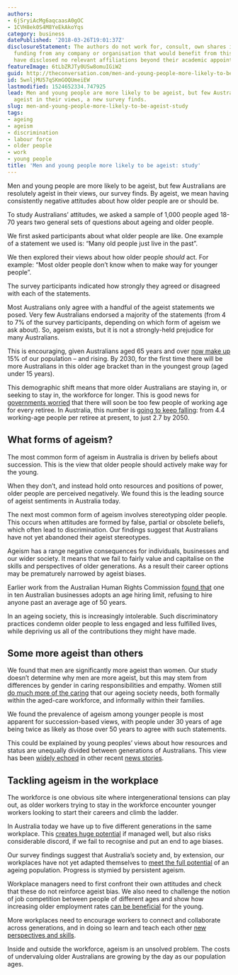 ```yaml
---
authors:
- 6jSryiAcMg6aqcaasA0gOC
- 1CVH8ek0S4M8YeEkAkoYqs
category: business
datePublished: '2018-03-26T19:01:37Z'
disclosureStatement: The authors do not work for, consult, own shares in or receive
  funding from any company or organisation that would benefit from this article, and
  have disclosed no relevant affiliations beyond their academic appointment.
featureImage: 6tLbZRJTy0USw8omuIGiW2
guid: http://theconversation.com/men-and-young-people-more-likely-to-be-ageist-study-93057
id: 5wnljMU57qSKmGOQUmeiEW
lastmodified: 1524652334.747925
lead: Men and young people are more likely to be ageist, but few Australians are resolutely
  ageist in their views, a new survey finds.
slug: men-and-young-people-more-likely-to-be-ageist-study
tags:
- ageing
- ageism
- discrimination
- labour force
- older people
- work
- young people
title: 'Men and young people more likely to be ageist: study'
---
```

Men and young people are more likely to be ageist, but few Australians are resolutely ageist in their views, our survey finds. By ageist, we mean having consistently negative attitudes about how older people are or should be. 

To study Australians’ attitudes, we asked a sample of 1,000 people aged 18-70 years two general sets of questions about ageing and older people. 


We first asked participants about what older people are like. One example of a statement we used is: “Many old people just live in the past”. 

We then explored their views about how older people _should_ act. For example: “Most older people don’t know when to make way for younger people”.

The survey participants indicated how strongly they agreed or disagreed with each of the statements.

Most Australians only agree with a handful of the ageist statements we posed. Very few Australians endorsed a majority of the statements (from 4 to 7% of the survey participants, depending on which form of ageism we ask about). So, ageism exists, but it is not a strongly-held prejudice for many Australians. 

This is encouraging, given Australians aged 65 years and over [now make up](https://doi.org/10.1111/1467-8500.12232) 15% of our population – and rising. By 2030, for the first time there will be more Australians in this older age bracket than in the youngest group (aged under 15 years).

This demographic shift means that more older Australians are staying in, or seeking to stay in, the workforce for longer. This is good news for [governments worried](http://demographics.treasury.gov.au/content/_download/australias_demographic_challenges/html/adc-02.asp) that there will soon be too few people of working age for every retiree. In Australia, this number is [going to keep falling](https://static.treasury.gov.au/uploads/sites/1/2017/06/2015_IGR.pdf): from 4.4 working-age people per retiree at present, to just 2.7 by 2050.

## What forms of ageism?

The most common form of ageism in Australia is driven by beliefs about succession. This is the view that older people should actively make way for the young.

When they don’t, and instead hold onto resources and positions of power, older people are perceived negatively. We found this is the leading source of ageist sentiments in Australia today.

The next most common form of ageism involves stereotyping older people. This occurs when attitudes are formed by false, partial or obsolete beliefs, which often lead to discrimination. Our findings suggest that Australians have not yet abandoned their ageist stereotypes.


Ageism has a range negative consequences for individuals, businesses and our wider society. It means that we fail to fairly value and capitalise on the skills and perspectives of older generations. As a result their career options may be prematurely narrowed by ageist biases.

Earlier work from the Australian Human Rights Commission [found that](https://www.humanrights.gov.au/our-work/age-discrimination/publications/fact-or-fiction-stereotypes-older-australians-research) one in ten Australian businesses adopts an age hiring limit, refusing to hire anyone past an average age of 50 years. 

In an ageing society, this is increasingly intolerable. Such discriminatory practices condemn older people to less engaged and less fulfilled lives, while depriving us all of the contributions they might have made.

## Some more ageist than others

We found that men are significantly more ageist than women. Our study doesn’t determine why men are more ageist, but this may stem from differences by gender in caring responsibilities and empathy. Women still [do much more of the caring](http://www.carersaustralia.com.au/about-carers/statistics/) that our ageing society needs, both formally within the aged-care workforce, and informally within their families. 

We found the prevalence of ageism among younger people is most apparent for succession-based views, with people under 30 years of age being twice as likely as those over 50 years to agree with such statements. 

This could be explained by young peoples’ views about how resources and status are unequally divided between generations of Australians. This view has been [widely echoed](https://www.smh.com.au/opinion/how-your-age-affects-your-tax-bill-20180320-h0xpdz.html) in other recent [news stories](http://www.abc.net.au/news/2018-03-19/how-the-tax-system-slugs-australian-youth-ian-verrender-analysis/9561726).

## Tackling ageism in the workplace

The workforce is one obvious site where intergenerational tensions can play out, as older workers trying to stay in the workforce encounter younger workers looking to start their careers and climb the ladder.

In Australia today we have up to five different generations in the same workplace. This [creates huge potential](https://pursuit.unimelb.edu.au/articles/the-challenge-and-opportunity-of-an-ageing-workforce) if managed well, but also risks considerable discord, if we fail to recognise and put an end to age biases.

Our survey findings suggest that Australia’s society and, by extension, our workplaces have not yet adapted themselves to [meet the full potential](https://www.humanrights.gov.au/sites/default/files/document/publication/AHRI_2015_Older_Workers_Summit_Report.pdf) of an ageing population. Progress is stymied by persistent ageism. 

Workplace managers need to first confront their own attitudes and check that these do not reinforce ageist bias. We also need to challenge the notion of job competition between people of different ages and show how increasing older employment rates [can be beneficial](https://percapita.org.au/research/whats-age-got/) for the young.

More workplaces need to encourage workers to connect and collaborate across generations, and in doing so learn and teach each other [new perspectives and skills](https://theconversation.com/tackling-hidden-issues-for-older-workers-delivers-wide-ranging-returns-50307).

Inside and outside the workforce, ageism is an unsolved problem. The costs of undervaluing older Australians are growing by the day as our population ages.